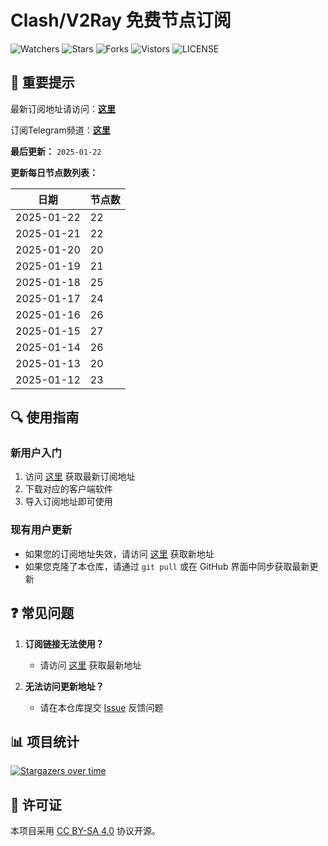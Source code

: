# Clash/V2Ray 免费节点订阅

![Watchers](https://img.shields.io/github/watchers/openrunner/clash-freenode) ![Stars](https://img.shields.io/github/stars/openrunner/clash-freenode) ![Forks](https://img.shields.io/github/forks/openrunner/clash-freenode) ![Vistors](https://visitor-badge.laobi.icu/badge?page_id=openrunner.clash-freenode) ![LICENSE](https://img.shields.io/badge/license-CC%20BY--SA%204.0-green.svg)

## 📢 重要提示

最新订阅地址请访问：[**这里**](https://free.datiya.com/)

订阅Telegram频道：[**这里**](https://t.me/freenodedaily)

**最后更新：** `2025-01-22`

**更新每日节点数列表：**

| 日期 | 节点数 |
| ---- | ---- |
| 2025-01-22 | 22 |
| 2025-01-21 | 22 |
| 2025-01-20 | 20 |
| 2025-01-19 | 21 |
| 2025-01-18 | 25 |
| 2025-01-17 | 24 |
| 2025-01-16 | 26 |
| 2025-01-15 | 27 |
| 2025-01-14 | 26 |
| 2025-01-13 | 20 |
| 2025-01-12 | 23 |


## 🔍 使用指南

### 新用户入门
1. 访问 [这里](https://free.datiya.com/) 获取最新订阅地址
2. 下载对应的客户端软件
3. 导入订阅地址即可使用

### 现有用户更新
- 如果您的订阅地址失效，请访问 [这里](https://free.datiya.com/) 获取新地址
- 如果您克隆了本仓库，请通过 `git pull` 或在 GitHub 界面中同步获取最新更新

## ❓ 常见问题

1. **订阅链接无法使用？**
   - 请访问 [这里](https://free.datiya.com/) 获取最新地址

2. **无法访问更新地址？**
   - 请在本仓库提交 [Issue](https://github.com/openrunner/clash-freenode/issues) 反馈问题

## 📊 项目统计

[![Stargazers over time](https://starchart.cc/openrunner/clash-freenode.svg)](https://starchart.cc/openrunner/clash-freenode)

## 📜 许可证

本项目采用 [CC BY-SA 4.0](https://creativecommons.org/licenses/by-sa/4.0/) 协议开源。
